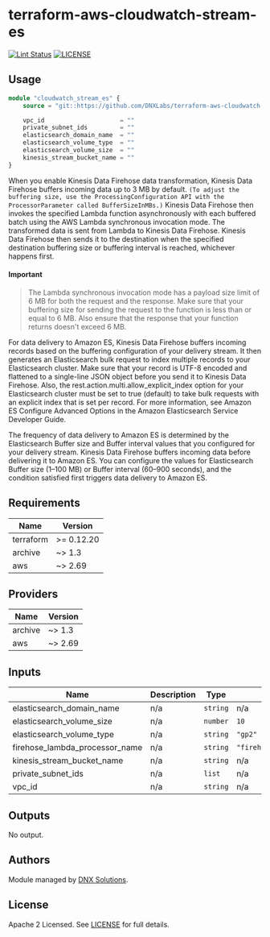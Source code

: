 # terraform-aws-cloudwatch-stream-es

[![Lint Status](https://github.com/DNXLabs/terraform-aws-cloudwatch-stream-es/workflows/Lint/badge.svg)](https://github.com/DNXLabs/terraform-aws-cloudwatch-stream-es/actions)
[![LICENSE](https://img.shields.io/github/license/DNXLabs/terraform-aws-cloudwatch-stream-es)](https://github.com/DNXLabs/terraform-aws-cloudwatch-stream-es/blob/master/LICENSE)

## Usage
```terraform
module "cloudwatch_stream_es" {
    source = "git::https://github.com/DNXLabs/terraform-aws-cloudwatch-stream-es.git"

    vpc_id                     = ""
    private_subnet_ids         = ""
    elasticsearch_domain_name  = ""
    elasticsearch_volume_type  = ""
    elasticsearch_volume_size  = ""
    kinesis_stream_bucket_name = ""
}
```

When you enable Kinesis Data Firehose data transformation, Kinesis Data Firehose buffers incoming
data up to 3 MB by default. `(To adjust the buffering size, use the ProcessingConfiguration API
with the ProcessorParameter called BufferSizeInMBs.)` Kinesis Data Firehose then invokes the
specified Lambda function asynchronously with each buffered batch using the AWS Lambda synchronous
invocation mode. The transformed data is sent from Lambda to Kinesis Data Firehose. Kinesis Data
Firehose then sends it to the destination when the specified destination buffering size or buffering
interval is reached, whichever happens first.

#### Important
> The Lambda synchronous invocation mode has a payload size limit of 6 MB for both the request
and the response. Make sure that your buffering size for sending the request to the function
is less than or equal to 6 MB. Also ensure that the response that your function returns doesn't
exceed 6 MB.

For data delivery to Amazon ES, Kinesis Data Firehose buffers incoming records based on the
buffering configuration of your delivery stream. It then generates an Elasticsearch bulk request to
index multiple records to your Elasticsearch cluster. Make sure that your record is UTF-8 encoded
and flattened to a single-line JSON object before you send it to Kinesis Data Firehose. Also, the
rest.action.multi.allow_explicit_index option for your Elasticsearch cluster must be set to
true (default) to take bulk requests with an explicit index that is set per record. For more information, see
Amazon ES Configure Advanced Options in the Amazon Elasticsearch Service Developer Guide.

The frequency of data delivery to Amazon ES is determined by the Elasticsearch Buffer size and
Buffer interval values that you configured for your delivery stream. Kinesis Data Firehose buffers
incoming data before delivering it to Amazon ES. You can configure the values for Elasticsearch
Buffer size (1–100 MB) or Buffer interval (60–900 seconds), and the condition satisfied first triggers
data delivery to Amazon ES.

<!--- BEGIN_TF_DOCS --->

## Requirements

| Name | Version |
|------|---------|
| terraform | >= 0.12.20 |
| archive | ~> 1.3 |
| aws | ~> 2.69 |

## Providers

| Name | Version |
|------|---------|
| archive | ~> 1.3 |
| aws | ~> 2.69 |

## Inputs

| Name | Description | Type | Default | Required |
|------|-------------|------|---------|:--------:|
| elasticsearch\_domain\_name | n/a | `string` | n/a | yes |
| elasticsearch\_volume\_size | n/a | `number` | `10` | no |
| elasticsearch\_volume\_type | n/a | `string` | `"gp2"` | no |
| firehose\_lambda\_processor\_name | n/a | `string` | `"firehose_lambda_processor"` | no |
| kinesis\_stream\_bucket\_name | n/a | `string` | n/a | yes |
| private\_subnet\_ids | n/a | `list` | n/a | yes |
| vpc\_id | n/a | `string` | n/a | yes |

## Outputs

No output.

<!--- END_TF_DOCS --->

## Authors

Module managed by [DNX Solutions](https://github.com/DNXLabs).

## License

Apache 2 Licensed. See [LICENSE](https://github.com/DNXLabs/terraform-aws-ecs/blob/master/LICENSE) for full details.